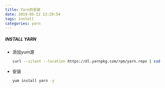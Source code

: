 ```yaml
---
title: Yarn的安装
date: 2019-05-22 13:29:54
tags: install
categories: yarn
---
```


##### INSTALL YARN

- 添加yum源

  ```bash
  curl --silent --location https://dl.yarnpkg.com/rpm/yarn.repo | sudo tee /etc/yum.repos.d/yarn.repo
  ```

   

- 安装

  ~~~bash
  yum install yarn -y
  ~~~

  

